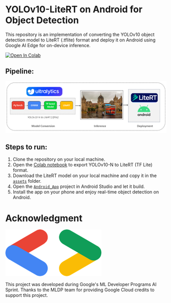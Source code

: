# YOLOv10-LiteRT on Android for Object Detection
This repository is an implementation of converting the YOLOv10 object detection model to LiteRT (.tflite) format and deploy it on Android using Google AI Edge for on-device inference.

<a target="_blank" href="https://colab.research.google.com/github/NSTiwari/YOLOv10-LiteRT-Android/blob/main/YOLOv10_LiteRT.ipynb">
  <img src="https://colab.research.google.com/assets/colab-badge.svg" alt="Open In Colab"/>
</a>


## Pipeline:
<img src="https://github.com/NSTiwari/YOLOv10-LiteRT-Android/blob/main/assets/YOLOv10_LiteRT_Pipeline.png"/>


## Steps to run:

1. Clone the repository on your local machine.
2. Open the [Colab notebook](https://colab.research.google.com/github/NSTiwari/YOLOv10-LiteRT-Android/blob/main/YOLOv10_LiteRT.ipynb) to export YOLOv10-N to LiteRT (TF Lite) format.
3. Download the LiteRT model on your local machine and copy it in the [`assets`](https://github.com/NSTiwari/YOLOv10-LiteRT-Android/tree/main/Android_App/app/src/main/assets) folder.
4. Open the [`Android_App`](https://github.com/NSTiwari/YOLOv10-LiteRT-Android/tree/main/Android_App) project in Android Studio and let it build.
5. Install the app on your phone and enjoy real-time object detection on Android.
   

# Acknowledgment
<img src="https://github.com/NSTiwari/YOLOv10-LiteRT-Android/blob/main/assets/google.png">

This project was developed during Google's ML Developer Programs AI Sprint. Thanks to the MLDP team for providing Google Cloud credits to support this project.

